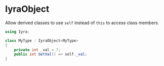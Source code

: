 # IyraObject

Allow derived classes to use `self` instead of `this` to access class members. 

```csharp
using Iyra;

class MyType : IyraObject<MyType>
{
    private int _val = 7;
    public int GetVal() => self._val;
}
```
